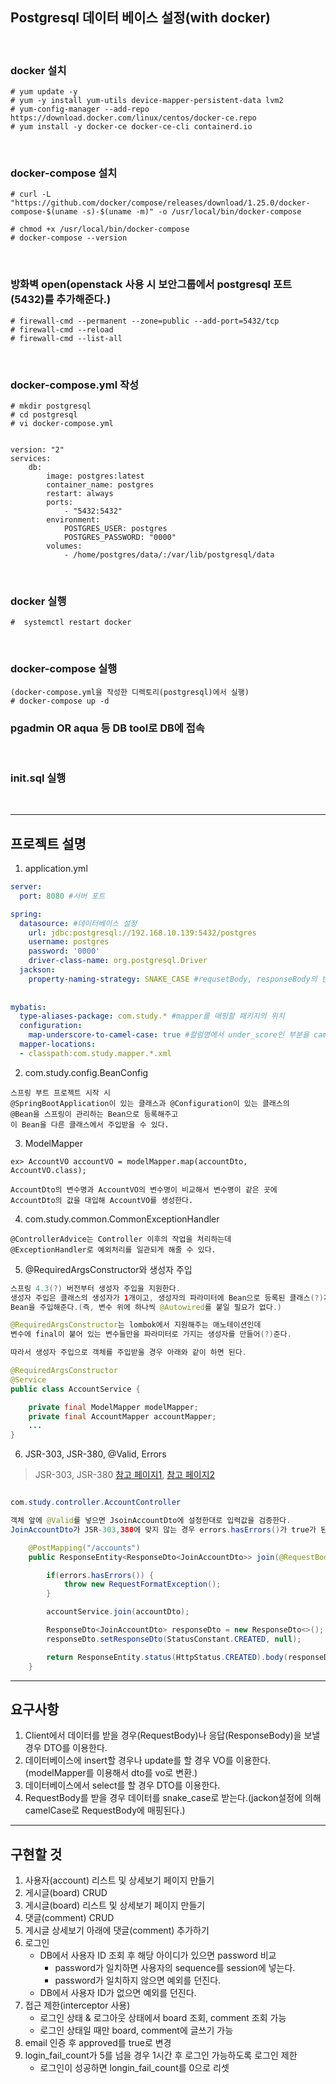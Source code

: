 ## Postgresql 데이터 베이스 설정(with docker)

<br>

### docker 설치

```
# yum update -y
# yum -y install yum-utils device-mapper-persistent-data lvm2
# yum-config-manager --add-repo https://download.docker.com/linux/centos/docker-ce.repo 
# yum install -y docker-ce docker-ce-cli containerd.io
```

<br>

### docker-compose 설치
```
# curl -L "https://github.com/docker/compose/releases/download/1.25.0/docker-compose-$(uname -s)-$(uname -m)" -o /usr/local/bin/docker-compose

# chmod +x /usr/local/bin/docker-compose
# docker-compose --version
```

<br>

### 방화벽 open(openstack 사용 시 보안그룹에서 postgresql 포트(5432)를 추가해준다.)
```
# firewall-cmd --permanent --zone=public --add-port=5432/tcp
# firewall-cmd --reload
# firewall-cmd --list-all
```

<br>

### docker-compose.yml 작성
```
# mkdir postgresql
# cd postgresql
# vi docker-compose.yml


version: "2"
services:
    db:
        image: postgres:latest
        container_name: postgres
        restart: always
        ports:
            - "5432:5432"
        environment:
            POSTGRES_USER: postgres
            POSTGRES_PASSWORD: "0000"
        volumes:
            - /home/postgres/data/:/var/lib/postgresql/data

```

<br>

### docker 실행

```
#  systemctl restart docker
```

<br>

### docker-compose 실행

```
(docker-compose.yml을 작성한 디렉토리(postgresql)에서 실행)
# docker-compose up -d
```

### pgadmin OR aqua 등 DB tool로 DB에 접속

<br>

### init.sql 실행

<br>

___


## 프로젝트 설명

1. application.yml

```yml
server:
  port: 8080 #서버 포트

spring:
  datasource: #데이터베이스 설정
    url: jdbc:postgresql://192.168.10.139:5432/postgres
    username: postgres
    password: '0000'
    driver-class-name: org.postgresql.Driver
  jackson:
    property-naming-strategy: SNAKE_CASE #requsetBody, responseBody의 변수명을 snake_case에서 camelCase로  또는 camelCase에서 snake_case로 매핑해준다.
    
    
mybatis:
  type-aliases-package: com.study.* #mapper를 매핑할 패키지의 위치
  configuration:
    map-underscore-to-camel-case: true #컬럼명에서 under_score인 부분을 camelCase로 매핑해준다.
  mapper-locations:
  - classpath:com.study.mapper.*.xml
```

2. com.study.config.BeanConfig

```
스프링 부트 프로젝트 시작 시  
@SpringBootApplication이 있는 클래스과 @Configuration이 있는 클래스의  
@Bean을 스프링이 관리하는 Bean으로 등록해주고  
이 Bean을 다른 클래스에서 주입받을 수 있다.
```

3. ModelMapper

```
ex> AccountVO accountVO = modelMapper.map(accountDto, AccountVO.class);

AccountDto의 변수명과 AccountVO의 변수명이 비교해서 변수명이 같은 곳에 
AccountDto의 값을 대입해 AccountVO를 생성한다.
```

4. com.study.common.CommonExceptionHandler

```
@ControllerAdvice는 Controller 이후의 작업을 처리하는데
@ExceptionHandler로 예외처리를 일관되게 해줄 수 있다.
```

5. @RequiredArgsConstructor와 생성자 주입

```java
스프링 4.3(?) 버전부터 생성자 주입을 지원한다.
생성자 주입은 클래스의 생성자가 1개이고, 생성자의 파라미터에 Bean으로 등록된 클래스(?)가 있는 경우
Bean을 주입해준다.(즉, 변수 위에 하나씩 @Autowired를 붙일 필요가 없다.)

@RequiredArgsConstructor는 lombok에서 지원해주는 애노테이션인데
변수에 final이 붙어 있는 변수들만을 파라미터로 가지는 생성자를 만들어(?)준다.

따라서 생성자 주입으로 객체를 주입받을 경우 아래와 같이 하면 된다.

@RequiredArgsConstructor
@Service
public class AccountService {

	private final ModelMapper modelMapper;
	private final AccountMapper accountMapper;
    ...
}	

```

6. JSR-303, JSR-380, @Valid, Errors

> JSR-303, JSR-380 [참고 페이지1](https://programmingrecoding.tistory.com/33), [참고 페이지2](https://www.egovframe.go.kr/wiki/doku.php?id=egovframework:rte2:ptl:jsr303)

```java

com.study.controller.AccountController

객체 앞에 @Valid를 넣으면 JsoinAccountDto에 설정한대로 입력값을 검증한다.
JoinAccountDto가 JSR-303,380에 맞지 않는 경우 errors.hasErrors()가 true가 된다.

	@PostMapping("/accounts")
	public ResponseEntity<ResponseDto<JoinAccountDto>> join(@RequestBody @Valid JoinAccountDto accountDto, Errors errors) throws Exception{

		if(errors.hasErrors()) {
			throw new RequestFormatException();
		}

		accountService.join(accountDto);

		ResponseDto<JoinAccountDto> responseDto = new ResponseDto<>();
		responseDto.setResponseDto(StatusConstant.CREATED, null);

		return ResponseEntity.status(HttpStatus.CREATED).body(responseDto);
	}
```

___

## 요구사항

1. Client에서 데이터를 받을 경우(RequestBody)나 응답(ResponseBody)을 보낼 경우 DTO를 이용한다.
2. 데이터베이스에 insert할 경우나 update를 할 경우 VO를 이용한다.(modelMapper를 이용해서 dto를 vo로 변환.)
3. 데이터베이스에서 select를 할 경우 DTO를 이용한다.
4. RequestBody를 받을 경우 데이터를 snake_case로 받는다.(jackon설정에 의해 camelCase로 RequestBody에 매핑된다.)

___

## 구현할 것

1. 사용자(account) 리스트 및 상세보기 페이지 만들기
2. 게시글(board) CRUD
3. 게시글(board) 리스트 및 상세보기 페이지 만들기
4. 댓글(comment) CRUD
5. 게시글 상세보기 아래에 댓글(comment) 추가하기
6. 로그인 
    * DB에서 사용자 ID 조회 후 해당 아이디가 있으면 password 비교
      * password가 일치하면  사용자의 sequence를 session에 넣는다.
      * password가 일치하지 않으면 예외를 던진다.
    * DB에서 사용자 ID가 없으면 예외를 던진다.
7. 접근 제한(interceptor 사용)
    * 로그인 상태 & 로그아웃 상태에서 board 조회, comment 조회 가능
    * 로그인 상태일 때만 board, comment에 글쓰기 가능
8. email 인증 후 approved를 true로 변경
9. login_fail_count가 5를 넘을 경우 1시간 후 로그인 가능하도록 로그인 제한
    * 로그인이 성공하면 longin_fail_count를 0으로 리셋




